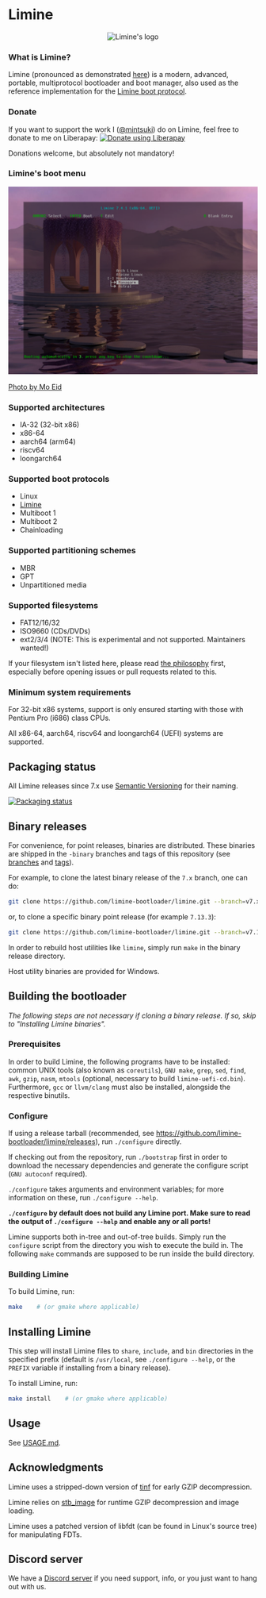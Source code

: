 # Limine

<p align="center">
    <img src="https://github.com/limine-bootloader/limine/blob/trunk/logo.png?raw=true" alt="Limine's logo"/>
</p>

### What is Limine?

Limine (pronounced as demonstrated [here](https://www.merriam-webster.com/dictionary/in%20limine))
is a modern, advanced, portable, multiprotocol bootloader and boot manager, also used
as the reference implementation for the [Limine boot protocol](PROTOCOL.md).

### Donate

If you want to support the work I ([@mintsuki](https://github.com/mintsuki)) do on Limine, feel free to donate to me on Liberapay:
<a href="https://liberapay.com/mintsuki/donate"><img alt="Donate using Liberapay" src="https://liberapay.com/assets/widgets/donate.svg"></a>

Donations welcome, but absolutely not mandatory!

### Limine's boot menu

![Reference screenshot](screenshot.png?raw=true "Reference screenshot")

[Photo by Mo Eid](https://www.pexels.com/photo/a-pavilion-n-the-middle-of-a-sea-8832898/)

### Supported architectures
* IA-32 (32-bit x86)
* x86-64
* aarch64 (arm64)
* riscv64
* loongarch64

### Supported boot protocols
* Linux
* [Limine](PROTOCOL.md)
* Multiboot 1
* Multiboot 2
* Chainloading

### Supported partitioning schemes
* MBR
* GPT
* Unpartitioned media

### Supported filesystems
* FAT12/16/32
* ISO9660 (CDs/DVDs)
* ext2/3/4 (NOTE: This is experimental and not supported. Maintainers wanted!)

If your filesystem isn't listed here, please read [the philosophy](PHILOSOPHY.md) first, especially before
opening issues or pull requests related to this.

### Minimum system requirements
For 32-bit x86 systems, support is only ensured starting with those with
Pentium Pro (i686) class CPUs.

All x86-64, aarch64, riscv64 and loongarch64 (UEFI) systems are supported.

## Packaging status

All Limine releases since 7.x use [Semantic Versioning](https://semver.org/spec/v2.0.0.html) for their naming.

[![Packaging status](https://repology.org/badge/vertical-allrepos/limine.svg?columns=3)](https://repology.org/project/limine/versions)

## Binary releases

For convenience, for point releases, binaries are distributed. These binaries
are shipped in the `-binary` branches and tags of this repository
(see [branches](https://github.com/limine-bootloader/limine/branches/all) and
[tags](https://github.com/limine-bootloader/limine/tags)).

For example, to clone the latest binary release of the `7.x` branch, one can do:
```bash
git clone https://github.com/limine-bootloader/limine.git --branch=v7.x-binary --depth=1
```
or, to clone a specific binary point release (for example `7.13.3`):
```bash
git clone https://github.com/limine-bootloader/limine.git --branch=v7.13.3-binary --depth=1
```

In order to rebuild host utilities like `limine`, simply run `make` in the binary
release directory.

Host utility binaries are provided for Windows.

## Building the bootloader

*The following steps are not necessary if cloning a binary release. If so, skip to*
*"Installing Limine binaries".*

### Prerequisites

In order to build Limine, the following programs have to be installed:
common UNIX tools (also known as `coreutils`),
`GNU make`, `grep`, `sed`, `find`, `awk`, `gzip`, `nasm`, `mtools`
(optional, necessary to build `limine-uefi-cd.bin`).
Furthermore, `gcc` or `llvm/clang` must also be installed, alongside
the respective binutils.

### Configure

If using a release tarball (recommended, see https://github.com/limine-bootloader/limine/releases),
run `./configure` directly.

If checking out from the repository, run `./bootstrap` first in order to download the
necessary dependencies and generate the configure script (`GNU autoconf` required).

`./configure` takes arguments and environment variables; for more information on
these, run `./configure --help`.

**`./configure` by default does not build any Limine port. Make sure to read the**
**output of `./configure --help` and enable any or all ports!**

Limine supports both in-tree and out-of-tree builds. Simply run the `configure`
script from the directory you wish to execute the build in. The following `make`
commands are supposed to be run inside the build directory.

### Building Limine

To build Limine, run:
```bash
make    # (or gmake where applicable)
```

## Installing Limine

This step will install Limine files to `share`, `include`, and
`bin` directories in the specified prefix (default is `/usr/local`, see
`./configure --help`, or the `PREFIX` variable if installing from a binary release).

To install Limine, run:
```bash
make install    # (or gmake where applicable)
```

## Usage

See [USAGE.md](USAGE.md).

## Acknowledgments
Limine uses a stripped-down version of [tinf](https://github.com/jibsen/tinf) for early GZIP decompression.

Limine relies on [stb_image](https://github.com/nothings/stb/blob/master/stb_image.h) for runtime GZIP decompression and image loading.

Limine uses a patched version of libfdt (can be found in Linux's source tree) for manipulating FDTs.

## Discord server
We have a [Discord server](https://discord.gg/QEeZMz4) if you need support,
info, or you just want to hang out with us.
